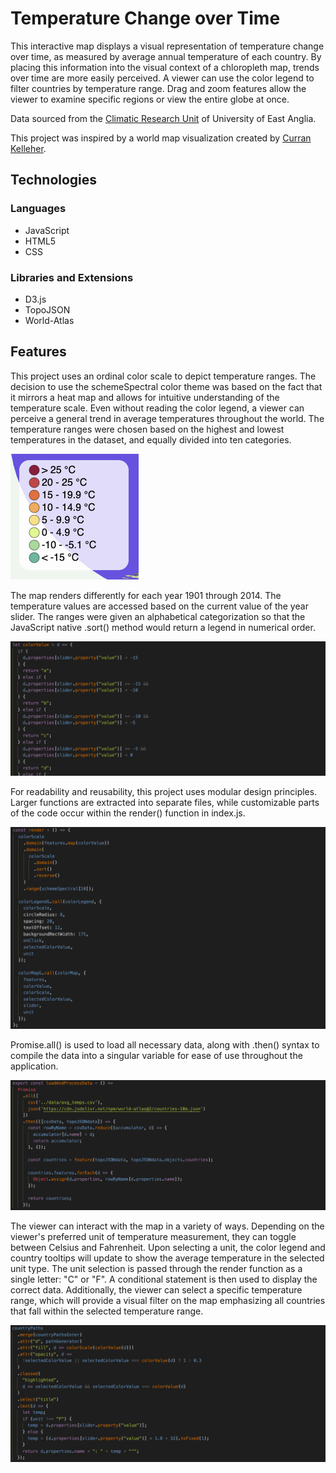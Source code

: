 # Temperature Change over Time

This interactive map displays a visual representation of temperature change over time, as measured by average annual temperature of each country. By placing this information into the visual context of a chloropleth map, trends over time are more easily perceived. A viewer can use the color legend to filter countries by temperature range. Drag and zoom features allow the viewer to examine specific regions or view the entire globe at once. 

Data sourced from the [Climatic Research Unit](http://www.cru.uea.ac.uk/data) of University of East Anglia.

This project was inspired by a world map visualization created by [Curran Kelleher](https://gist.github.com/curran). 

## Technologies

### Languages
* JavaScript
* HTML5
* CSS

### Libraries and Extensions
* D3.js
* TopoJSON
* World-Atlas

## Features

This project uses an ordinal color scale to depict temperature ranges. The decision to use the schemeSpectral color theme was based on the fact that it mirrors a heat map and allows for intuitive understanding of the temperature scale. Even without reading the color legend, a viewer can perceive a general trend in average temperatures throughout the world. The temperature ranges were chosen based on the highest and lowest temperatures in the dataset, and equally divided into ten categories. 

![Ordinal color scale](color_legend.png "Ordinal color scale")

The map renders differently for each year 1901 through 2014. The temperature values are accessed based on the current value of the year slider. The ranges were given an alphabetical categorization so that the JavaScript native .sort() method would return a legend in numerical order. 

![Code snippet of colorValue function](color_value.png "Code snippet of colorValue function")

For readability and reusability, this project uses modular design principles. Larger functions are extracted into separate files, while customizable parts of the code occur within the render() function in index.js.

![Code snippet of modular design](render.png "Code snippet of modular design")

Promise.all() is used to load all necessary data, along with .then() syntax to compile the data into a singular variable for ease of use throughout the application. 

![Code snippet of data load](load_data.png "Code snippet of data load")

The viewer can interact with the map in a variety of ways. Depending on the viewer's preferred unit of temperature measurement, they can toggle between Celsius and Fahrenheit. Upon selecting a unit, the color legend and country tooltips will update to show the average temperature in the selected unit type. The unit selection is passed through the render function as a single letter: "C" or "F". A conditional statement is then used to display the correct data. Additionally, the viewer can select a specific temperature range, which will provide a visual filter on the map emphasizing all countries that fall within the selected temperature range. 

![Code snippet of interactives](toggle.png "Code snippet of interactives")